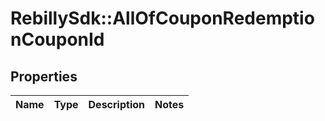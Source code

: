 # RebillySdk::AllOfCouponRedemptionCouponId

## Properties
Name | Type | Description | Notes
------------ | ------------- | ------------- | -------------

